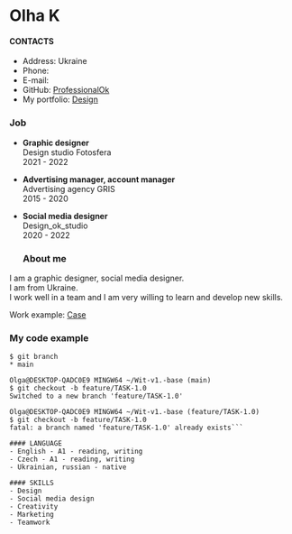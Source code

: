# Olha K

#### CONTACTS
+ Address: Ukraine
+ Phone: 
+ E-mail: 
+ GitHub: [ProfessionalOk](https://github.com/ProfessionalOk)
+ My portfolio: [Design](https://drive.google.com/drive/folders/1PAg61d4u-nBKRxdQWawQf2IA4cfccHcs?usp=sharing)

### Job
+ **Graphic designer**  
Design studio Fotosfera  
2021 - 2022 

+ **Advertising manager, account manager**  
Advertising agency GRIS  
2015 - 2020  

+ **Social media designer**  
Design_ok_studio  
2020 - 2022  

  ### About me
I am a graphic designer, social media designer.  
I am from Ukraine.  
I work well in a team and I am very willing to learn and develop new skills.  

Work example: [Case](https://drive.google.com/drive/folders/1zoeZnN5sxa_vHG4dZdK0ltTHpGzr3GD1?usp=sharing) 

### My code example

```Olga@DESKTOP-QADC0E9 MINGW64 ~/Wit-v1.-base (main)
$ git branch
* main

Olga@DESKTOP-QADC0E9 MINGW64 ~/Wit-v1.-base (main)
$ git checkout -b feature/TASK-1.0
Switched to a new branch 'feature/TASK-1.0'

Olga@DESKTOP-QADC0E9 MINGW64 ~/Wit-v1.-base (feature/TASK-1.0)
$ git checkout -b feature/TASK-1.0
fatal: a branch named 'feature/TASK-1.0' already exists```
  
#### LANGUAGE 
- English - A1 - reading, writing
- Czech - A1 - reading, writing
- Ukrainian, russian - native

#### SKILLS
- Design
- Social media design
- Creativity
- Marketing
- Teamwork
